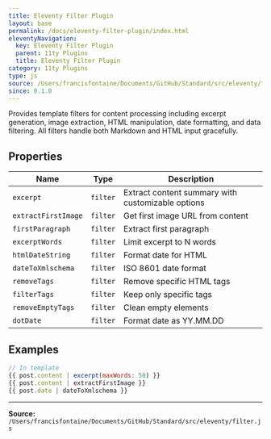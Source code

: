 ```yaml
---
title: Eleventy Filter Plugin
layout: base
permalink: /docs/eleventy-filter-plugin/index.html
eleventyNavigation:
  key: Eleventy Filter Plugin
  parent: 11ty Plugins
  title: Eleventy Filter Plugin
category: 11ty Plugins
type: js
source: /Users/francisfontaine/Documents/GitHub/Standard/src/eleventy/filter.js
since: 0.1.0
---
```


Provides template filters for content processing including excerpt
generation, image extraction, HTML manipulation, date formatting, and data filtering.
All filters handle both Markdown and HTML input gracefully.

## Properties

| Name | Type | Description |
|------|------|-------------|
| `excerpt` | `filter` | Extract content summary with customizable options |
| `extractFirstImage` | `filter` | Get first image URL from content |
| `firstParagraph` | `filter` | Extract first paragraph |
| `excerptWords` | `filter` | Limit excerpt to N words |
| `htmlDateString` | `filter` | Format date for HTML |
| `dateToXmlschema` | `filter` | ISO 8601 date format |
| `removeTags` | `filter` | Remove specific HTML tags |
| `filterTags` | `filter` | Keep only specific tags |
| `removeEmptyTags` | `filter` | Clean empty elements |
| `dotDate` | `filter` | Format date as YY.MM.DD |

## Examples

```js
// In template
{{ post.content | excerpt(maxWords: 50) }}
{{ post.content | extractFirstImage }}
{{ post.date | dateToXmlschema }}
```


---

**Source:** `/Users/francisfontaine/Documents/GitHub/Standard/src/eleventy/filter.js`
